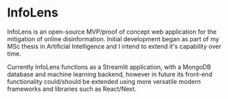 # InfoLens

InfoLens is an open-source MVP/proof of concept web application for the mitigation of online disinformation.
Initial development began as part of my MSc thesis in Artificial Intelligence and I intend to extend it's capability over time.

Currently InfoLens functions as a Streamlit application, with a MongoDB database and machine learning backend, however in future its
front-end functionality could/should be extended using more versatile modern frameworks and libraries such as React/Next.
